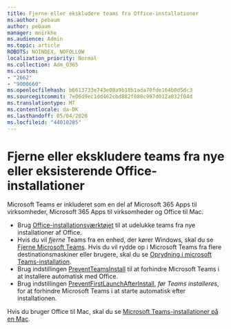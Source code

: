 ```yaml
---
title: Fjerne eller ekskludere teams fra Office-installationer
ms.author: pebaum
author: pebaum
manager: mnirkhe
ms.audience: Admin
ms.topic: article
ROBOTS: NOINDEX, NOFOLLOW
localization_priority: Normal
ms.collection: Adm_O365
ms.custom:
- "2662"
- "9000660"
ms.openlocfilehash: b6613733e743e08a9b18b1ada70fde164b0d5dc3
ms.sourcegitcommit: 7e06d9ec1dd462cbd882f088c997d012a032f04d
ms.translationtype: MT
ms.contentlocale: da-DK
ms.lasthandoff: 05/04/2020
ms.locfileid: "44010285"
---
```

# <a name="uninstall-or-exclude-teams-from-new-or-existing-office-installations"></a>Fjerne eller ekskludere teams fra nye eller eksisterende Office-installationer

Microsoft Teams er inkluderet som en del af Microsoft 365 Apps til virksomheder, Microsoft 365 Apps til virksomheder og Office til Mac.

- Brug [Office-installationsværktøjet](https://docs.microsoft.com/deployoffice/teams-install#how-to-exclude-microsoft-teams-from-new-installations-of-microsoft-365-apps) til at udelukke teams fra nye installationer af Office.
- Hvis du vil *fjerne* Teams fra en enhed, der kører Windows, skal du se [Fjerne Microsoft Teams](https://support.office.com/article/3b159754-3c26-4952-abe7-57d27f5f4c81). Hvis du vil rydde op i Microsoft Teams fra flere destinationsmaskiner eller brugere, skal du se [Oprydning i microsoft Teams-installation](https://docs.microsoft.com/microsoftteams/scripts/powershell-script-teams-deployment-clean-up).
- Brug indstillingen [PreventTeamsInstall](https://docs.microsoft.com/deployoffice/teams-install#use-group-policy-to-control-the-installation-of-microsoft-teams
) til at forhindre Microsoft Teams i at installere automatisk med Office.
- Brug indstillingen [PreventFirstLaunchAfterInstall,](https://docs.microsoft.com/deployoffice/teams-install#use-group-policy-to-prevent-microsoft-teams-from-starting-automatically-after-installation) *før Teams installeres*, for at forhindre Microsoft Teams i at starte automatisk efter installationen.

Hvis du bruger Office til Mac, skal du se [Microsoft Teams-installationer på en Mac](https://docs.microsoft.com/deployoffice/teams-install#microsoft-teams-installations-on-a-mac).